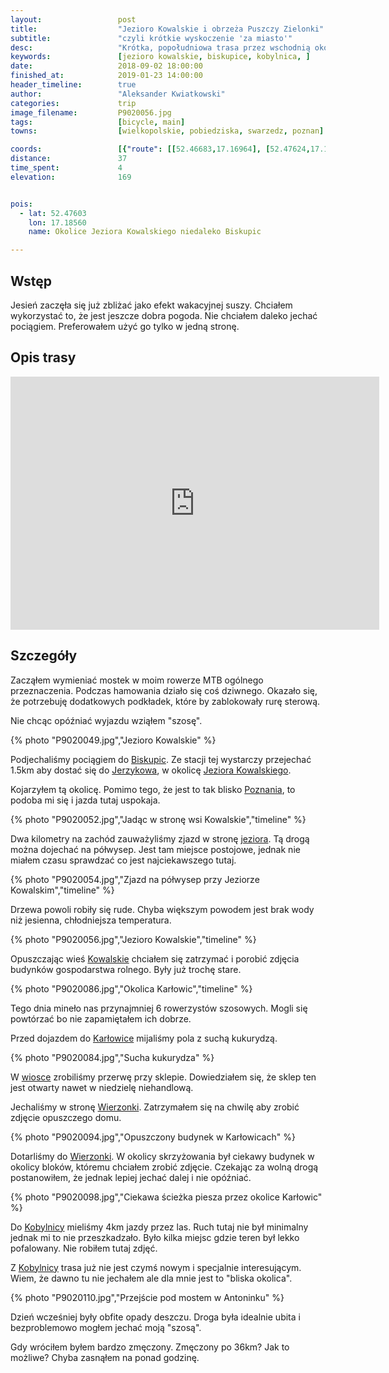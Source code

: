 ```yaml
---
layout:                 post
title:                  "Jezioro Kowalskie i obrzeża Puszczy Zielonki"
subtitle:               "czyli krótkie wyskoczenie 'za miasto'"
desc:                   "Krótka, popołudniowa trasa przez wschodnią okolicę Poznania. Po powrocie z Podlasia nie miałem nastroju na jazdę rowerem. Teraz przypomniało mi się, co jest w tym takiego fajnego."
keywords:               [jezioro kowalskie, biskupice, kobylnica, ]
date:                   2018-09-02 18:00:00
finished_at:            2019-01-23 14:00:00
header_timeline:        true
author:                 "Aleksander Kwiatkowski"
categories:             trip
image_filename:         P9020056.jpg
tags:                   [bicycle, main]
towns:                  [wielkopolskie, pobiedziska, swarzedz, poznan]

coords:                 [{"route": [[52.46683,17.16964], [52.47624,17.18586], [52.48581,17.13608], [52.49610,17.12526], [52.49746,17.10715], [52.48832,17.09179], [52.47410,17.09917], [52.44476,17.07608], [52.42985,17.07282]], "type": "bicycle"}]
distance:               37
time_spent:             4
elevation:              169


pois:
  - lat: 52.47603
    lon: 17.18560
    name: Okolice Jeziora Kowalskiego niedaleko Biskupic

---
```


[wiki-biskupice]: https://pl.wikipedia.org/wiki/Biskupice_(powiat_pozna%C5%84ski)
[wiki-jerzykowo]: https://pl.wikipedia.org/wiki/Jerzykowo_(powiat_pozna%C5%84ski)
[wiki-jezioro-kowalskie]: https://pl.wikipedia.org/wiki/Jezioro_Kowalskie
[wiki-kowalskie]: https://pl.wikipedia.org/wiki/Kowalskie_(wojew%C3%B3dztwo_wielkopolskie)
[wiki-karlowice]: https://pl.wikipedia.org/wiki/Kar%C5%82owice_(powiat_pozna%C5%84ski)
[wiki-wierzonka]: https://pl.wikipedia.org/wiki/Wierzonka
[wiki-kobylnica]: https://pl.wikipedia.org/wiki/Kobylnica_(wojew%C3%B3dztwo_wielkopolskie)
[wiki-poznan]: https://pl.wikipedia.org/wiki/Pozna%C5%84

## Wstęp

Jesień zaczęła się już zbliżać jako efekt wakacyjnej suszy. Chciałem wykorzystać
to, że jest jeszcze dobra pogoda.
Nie chciałem daleko jechać pociągiem. Preferowałem użyć go tylko
w jedną stronę.

## Opis trasy

<iframe height='405' width='590' frameborder='0' allowtransparency='true' scrolling='no' src='https://www.strava.com/activities/1814828186/embed/95308c6bf1c0af8a169d5b517cc45658cf303bed'></iframe>

## Szczegóły

Zacząłem wymieniać mostek w moim rowerze MTB ogólnego przeznaczenia.
Podczas hamowania działo się coś dziwnego. Okazało się,
że potrzebuję dodatkowych podkładek, które by zablokowały rurę sterową.

Nie chcąc opóźniać wyjazdu wziąłem "szosę".

{% photo "P9020049.jpg","Jezioro Kowalskie" %}

Podjechaliśmy pociągiem do [Biskupic][wiki-biskupice]. Ze stacji tej wystarczy przejechać
1.5km aby dostać się do [Jerzykowa][wiki-jerzykowo], w okolicę
[Jeziora Kowalskiego][wiki-jezioro-kowalskie].

Kojarzyłem tą okolicę. Pomimo tego, że jest to tak blisko
[Poznania][wiki-poznan], to podoba mi się i jazda tutaj uspokaja.

{% photo "P9020052.jpg","Jadąc w stronę wsi Kowalskie","timeline" %}

Dwa kilometry na zachód zauważyliśmy zjazd w stronę [jeziora][wiki-jezioro-kowalskie].
Tą drogą można dojechać na półwysep. Jest tam miejsce postojowe, jednak
nie miałem czasu sprawdzać co jest najciekawszego tutaj.

{% photo "P9020054.jpg","Zjazd na półwysep przy Jeziorze Kowalskim","timeline" %}

Drzewa powoli robiły się rude. Chyba większym powodem jest brak wody niż
jesienna, chłodniejsza temperatura.

{% photo "P9020056.jpg","Jezioro Kowalskie","timeline" %}

Opuszczając wieś [Kowalskie][wiki-kowalskie] chciałem się zatrzymać i porobić zdjęcia
budynków gospodarstwa rolnego. Były już trochę stare.

{% photo "P9020086.jpg","Okolica Karłowic","timeline" %}

Tego dnia mineło nas przynajmniej 6 rowerzystów szosowych. Mogli się powtórzać bo nie
zapamiętałem ich dobrze.

Przed dojazdem do [Karłowice][wiki-karlowice] mijaliśmy pola z suchą kukurydzą.

{% photo "P9020084.jpg","Sucha kukurydza" %}

W [wiosce][wiki-karlowice] zrobiliśmy przerwę przy sklepie. Dowiedziałem się,
że sklep ten jest otwarty nawet w niedzielę niehandlową.

Jechaliśmy w stronę [Wierzonki][wiki-wierzonka]. Zatrzymałem się na chwilę aby zrobić
zdjęcie opuszczego domu.

{% photo "P9020094.jpg","Opuszczony budynek w Karłowicach" %}

Dotarliśmy do [Wierzonki][wiki-wierzonka]. W okolicy skrzyżowania był ciekawy budynek
w okolicy bloków, któremu chciałem zrobić zdjęcie. Czekając za wolną drogą
postanowiłem, że jednak lepiej jechać dalej i nie opóźniać.

{% photo "P9020098.jpg","Ciekawa ścieżka piesza przez okolice Karłowic" %}

Do [Kobylnicy][wiki-kobylnica] mieliśmy 4km jazdy przez las. Ruch tutaj nie był minimalny
jednak mi to nie przeszkadzało. Było kilka miejsc gdzie teren był lekko pofalowany.
Nie robiłem tutaj zdjęć.

Z [Kobylnicy][wiki-kobylnica] trasa już nie jest czymś nowym i specjalnie interesującym.
Wiem, że dawno tu nie jechałem ale dla mnie jest to "bliska okolica".

{% photo "P9020110.jpg","Przejście pod mostem w Antoninku" %}

Dzień wcześniej były obfite opady deszczu. Droga była idealnie ubita i
bezproblemowo mogłem jechać moją "szosą".

Gdy wróciłem byłem bardzo zmęczony. Zmęczony po 36km? Jak to możliwe?
Chyba zasnąłem na ponad godzinę.

